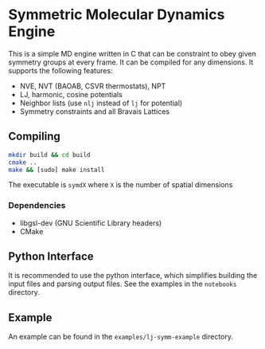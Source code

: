 Symmetric Molecular Dynamics Engine
=========================

This is a simple MD engine written in C that can be constraint to obey given symmetry groups at every frame. It can be compiled for any dimensions. It supports the following features:

* NVE, NVT (BAOAB, CSVR thermostats), NPT
* LJ, harmonic, cosine potentials
* Neighbor lists (use `nlj` instead of `lj` for potential)
* Symmetry constraints and all Bravais Lattices

Compiling
-------------------------

```sh
mkdir build && cd build
cmake ..
make && [sudo] make install
```
The executable is `symdX` where `X` is the number of spatial dimensions

### Dependencies

 * libgsl-dev (GNU Scientific Library headers)
 * CMake


Python Interface
-----------------

It is recommended to use the python interface, which simplifies building
the input files and parsing output files. See the examples in the `notebooks` directory.

Example
-------------------------

An example can be found in the `examples/lj-symm-example` directory.